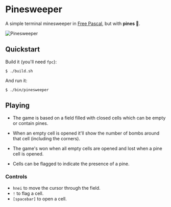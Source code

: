 # Pinesweeper

A simple terminal minesweeper in [Free Pascal](https://www.freepascal.org/), but with **pines 🌲**.

![Pinesweeper](https://github.com/Erik-Lopez/pinesweeper/blob/media/pinesweeper.png)

## Quickstart

Build it (you'll need `fpc`):

```console
$ ./build.sh
```

And run it:

```console
$ ./bin/pinesweeper
```

## Playing

- The game is based on a field filled with closed cells which can be empty or contain pines.

- When an empty cell is opened it'll show the number of bombs around that cell (including the corners).

- The game's won when all empty cells are opened and lost when a pine cell is opened.

- Cells can be flagged to indicate the presence of a pine.

### Controls

- `hnei` to move the cursor through the field.
- `!` to flag a cell.
- `[spacebar]` to open a cell.
